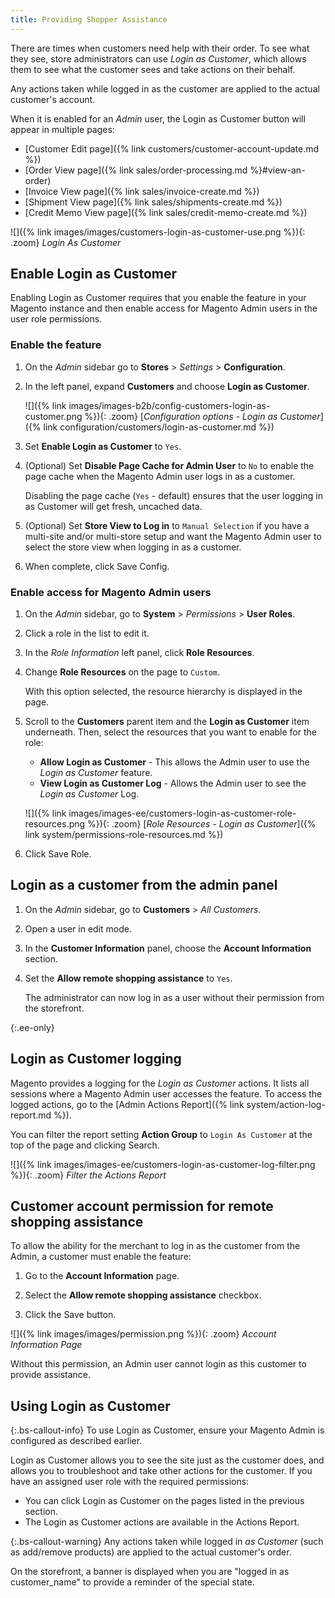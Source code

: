 ```yaml
---
title: Providing Shopper Assistance
---
```


There are times when customers need help with their order. To see what they see, store administrators can use _Login as Customer_, which allows them to see what the customer sees and take actions on their behalf.

Any actions taken while logged in as the customer are applied to the actual customer's account.

When it is enabled for an _Admin_ user, the Login as Customer button will appear in multiple pages:

* [Customer Edit page]({% link customers/customer-account-update.md %})
* [Order View page]({% link sales/order-processing.md %}#view-an-order)
* [Invoice View page]({% link sales/invoice-create.md %})
* [Shipment View page]({% link sales/shipments-create.md %})
* [Credit Memo View page]({% link sales/credit-memo-create.md %})

![]({% link images/images/customers-login-as-customer-use.png %}){: .zoom}
_Login As Customer_

## Enable Login as Customer

Enabling Login as Customer requires that you enable the feature in your Magento instance and then enable access for Magento Admin users in the user role permissions.

### Enable the feature

1. On the _Admin_ sidebar go to  **Stores** > _Settings_ > **Configuration**.

1. In the left panel, expand **Customers** and choose  **Login as Customer**.

   ![]({% link images/images-b2b/config-customers-login-as-customer.png %}){: .zoom}
   [_Configuration options - Login as Customer_]({% link configuration/customers/login-as-customer.md %})

1. Set **Enable Login as Customer** to `Yes`.

1. (Optional) Set **Disable Page Cache for Admin User** to `No` to enable the page cache when the Magento Admin user logs in as a customer.

   Disabling the page cache (`Yes` - default) ensures that the user logging in as Customer will get fresh, uncached data.

1. (Optional) Set **Store View to Log in** to `Manual Selection` if you have a multi-site and/or multi-store setup and want the Magento Admin user to select the store view when logging in as a customer.

1. When complete, click <span class="btn">Save Config</span>.

### Enable access for Magento Admin users

1. On the _Admin_ sidebar, go to **System** > _Permissions_ > **User Roles**.

1. Click a role in the list to edit it.

1. In the _Role Information_ left panel, click **Role Resources**.

1. Change **Role Resources** on the page to `Custom`.

   With this option selected, the resource hierarchy is displayed in the page.

1. Scroll to the  **Customers**  parent item and the **Login as Customer** item underneath. Then, select the resources that you want to enable for the role:

   * **Allow Login as Customer** - This allows the Admin user to use the _Login as Customer_ feature.
   * **View Login as Customer Log** - Allows the Admin user to see the _Login as Customer_ Log.

   ![]({% link images/images-ee/customers-login-as-customer-role-resources.png %}){: .zoom}
   [_Role Resources - Login as Customer_]({% link system/permissions-role-resources.md %})

1. Click <span class="btn">Save Role</span>.

## Login as a customer from the admin panel

1. On the _Admin_ sidebar, go to **Customers** > _All Customers_.

1. Open a user in edit mode.

1. In the **Customer Information** panel, choose the **Account Information** section.

1. Set the **Allow remote shopping assistance** to `Yes`.

   The administrator can now log in as a user without their permission from the storefront.

{:.ee-only}
## Login as Customer logging

Magento provides a logging for the _Login as Customer_ actions. It lists all sessions where a Magento Admin user accesses the feature. To access the logged actions, go to the [Admin Actions Report]({% link system/action-log-report.md %}).

You can filter the report setting **Action Group** to `Login As Customer` at the top of the page and clicking <span class="btn">Search</span>.

![]({% link images/images-ee/customers-login-as-customer-log-filter.png %}){: .zoom}
_Filter the Actions Report_

## Customer account permission for remote shopping assistance

To allow the ability for the merchant to log in as the customer from the Admin, a customer must enable the feature:

1. Go to the **Account Information** page.

1. Select the **Allow remote shopping assistance** checkbox.

1. Click the <span class="btn">Save</span> button.

![]({% link images/images/permission.png %}){: .zoom}
_Account Information Page_

Without this permission, an Admin user cannot login as this customer to provide assistance.

## Using Login as Customer

{:.bs-callout-info}
To use Login as Customer, ensure your Magento Admin is configured as described earlier.

Login as Customer allows you to see the site just as the customer does, and allows you to troubleshoot and take other actions for the customer. If you have an assigned user role with the required permissions:

* You can click <span class="btn">Login as Customer</span> on the pages listed in the previous section.
* The Login as Customer actions are available in the Actions Report.

{:.bs-callout-warning}
Any actions taken while logged in _as Customer_ (such as add/remove products) are applied to the actual customer's order.

On the storefront, a banner is displayed when you are "logged in as customer_name" to provide a reminder of the special state.
